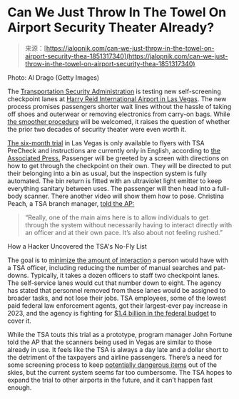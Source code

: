 <!--yml
category: 未分类
date: 2024-05-27 14:44:01
-->

# Can We Just Throw In The Towel On Airport Security Theater Already?

> 来源：[https://jalopnik.com/can-we-just-throw-in-the-towel-on-airport-security-thea-1851317340](https://jalopnik.com/can-we-just-throw-in-the-towel-on-airport-security-thea-1851317340)

 Photo: Al Drago (Getty Images) 

The [Transportation Security Administration](https://jalopnik.com/even-death-wont-save-you-from-a-tsa-pat-down-1849479411) is testing new self-screening checkpoint lanes at [Harry Reid International Airport in Las Vegas](https://jalopnik.com/man-arrested-for-causing-panicked-crowds-to-flood-check-1849417722). The new process promises passengers shorter wait lines without the hassle of taking off shoes and outerwear or removing electronics from carry-on bags. While [the smoother procedure](https://jalopnik.com/airports-replacing-tsa-checks-with-self-checkout-1851114561) will be welcomed, it raises the question of whether the prior two decades of security theater were even worth it.

[The six-month trial](https://www.dhs.gov/sites/default/files/2024-03/24_0304_st_ScreeningatSpeed_March2024.pdf) in Las Vegas is only available to flyers with TSA PreCheck and instructions are currently only in English, according to [the Associated Press.](https://apnews.com/article/airport-security-selfservice-screening-e5b1b8a06512a95c47941985f2a19003) Passenger will be greeted by a screen with directions on how to get through the checkpoint on their own. They will be directed to put their belonging into a bin as usual, but the inspection system is fully automated. The bin return is fitted with an ultraviolet light emitter to keep everything sanitary between uses. The passenger will then head into a full-body scanner. There another video will show them how to pose. Christina Peach, a TSA branch manager, [told the AP:](https://apnews.com/article/airport-security-selfservice-screening-e5b1b8a06512a95c47941985f2a19003)

> “Really, one of the main aims here is to allow individuals to get through the system without necessarily having to interact directly with an officer and at their own pace. It’s also about not feeling rushed.”

How a Hacker Uncovered the TSA's No-Fly List

<track kind="captions" label="English" src="https://kinja.com/api/videoupload/caption/19169.vtt" srclang="en">

The goal is to [minimize the amount of interaction](https://jalopnik.com/tsa-testing-facial-recognition-tech-at-16-airports-1850438008) a person would have with a TSA officer, including reducing the number of manual searches and pat-downs. Typically, it takes a dozen officers to staff two checkpoint lanes. The self-service lanes would cut that number down to eight. The agency has stated that personnel removed from these lanes would be assigned to broader tasks, and not lose their jobs. TSA employees, some of the lowest paid federal law enforcement agents, got their largest-ever pay increase in 2023, and the agency is fighting for [$1.4 billion in the federal budget](https://www.federaltimes.com/home/2024/02/14/tsa-achieved-historic-pay-raises-needs-budget-to-keep-them/) to cover it.

While the TSA touts this trial as a prototype, program manager John Fortune told the AP that the scanners being used in Vegas are similar to those already in use. It feels like the TSA is always a day late and a dollar short to the detriment of the taxpayers and airline passengers. There’s a need for some screening process to keep [potentially dangerous items](https://jalopnik.com/weird-things-you-can-bring-through-airport-security-1850925419) out of the skies, but the current system seems far too cumbersome. The TSA hopes to expand the trial to other airports in the future, and it can’t happen fast enough.